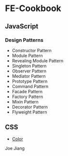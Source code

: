 # FE-Cookbook

## JavaScript

### Design Patterns

* Constructor Pattern
* Module Pattern
* Revealing Module Pattern
* Singleton Pattern
* Observer Pattern
* Mediator Pattern
* Prototype Pattern
* Command Pattern
* Facade Pattern
* Factory Pattern
* Mixin Pattern
* Decorator Pattern
* Flyweight Pattern

## CSS

* [Color](https://developer.mozilla.org/en-US/docs/Web/CSS/color_value)

Joe Jiang
